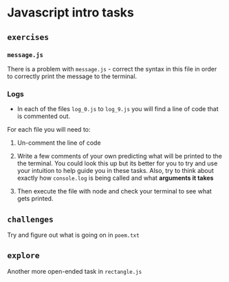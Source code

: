 # Javascript intro tasks

## `exercises`

### `message.js`

There is a problem with `message.js` - correct the syntax in this file in order to correctly print the message to the terminal.

### Logs

- In each of the files `log_0.js` to `log_9.js` you will find a line of code that is commented out.

For each file you will need to:

1. Un-comment the line of code

2. Write a few comments of your own predicting what will be printed to the the terminal.
   You could look this up but its better for you to try and use your intuition to help guide you in these tasks.
   Also, try to think about exactly how `console.log` is being called and what **arguments it takes**
3. Then execute the file with node and check your terminal to see what gets printed.

## `challenges`

Try and figure out what is going on in `poem.txt`

## `explore`

Another more open-ended task in `rectangle.js`
